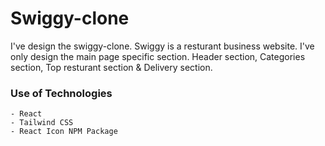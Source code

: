 # Swiggy-clone

I've design the swiggy-clone. Swiggy is a resturant business website. I've only design the main page specific section. Header section, Categories section, Top resturant section & Delivery section.

### Use of Technologies

    - React
    - Tailwind CSS
    - React Icon NPM Package
